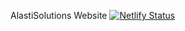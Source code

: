 AlastiSolutions Website
[![Netlify Status](https://api.netlify.com/api/v1/badges/203f3e96-6c77-4b59-8556-ca1eee5df695/deploy-status)](https://app.netlify.com/sites/alastisolutions/deploys)
